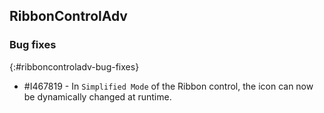 ## RibbonControlAdv   

### Bug fixes
{:#ribboncontroladv-bug-fixes}

* \#I467819 - In `Simplified Mode` of the Ribbon control, the icon can now be dynamically changed at runtime.